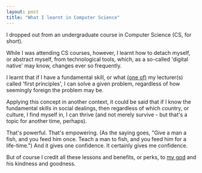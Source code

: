 ```yaml
---
layout: post
title: "What I learnt in Computer Science"
---
```


I dropped out from an undergraduate course in Computer Science (CS, for short).

While I was attending CS courses, however, I learnt how to detach myself, or abstract
myself, from technological tools, which, as a so-called 'digital native' may
know, changes ever so frequently.

I learnt that if I have a fundamental skill, or what
 [(one of)](https://www.comp.nus.edu.sg/~bleong/) 
my lecturer(s)
called 'first principles', I can solve a given problem, regardless of how
seemingly foreign the problem may be.

Applying this concept in another context, it could be said that if I know
the fundamental skills in social dealings, then regardless of which country,
or culture, I find myself in, I can thrive (and not merely survive - but
that's a topic for another time, perhaps).

That's powerful. That's empowering. (As the saying goes, "Give a man a fish,
and you feed him once. Teach a man to fish, and you feed him for a life-time.")
And it gives one confidence. It
certainly gives me confidence.

But of course I credit all these lessons and benefits, or perks, to 
[my god](http://phtan.github.io/religion.html) and his kindness and goodness.
